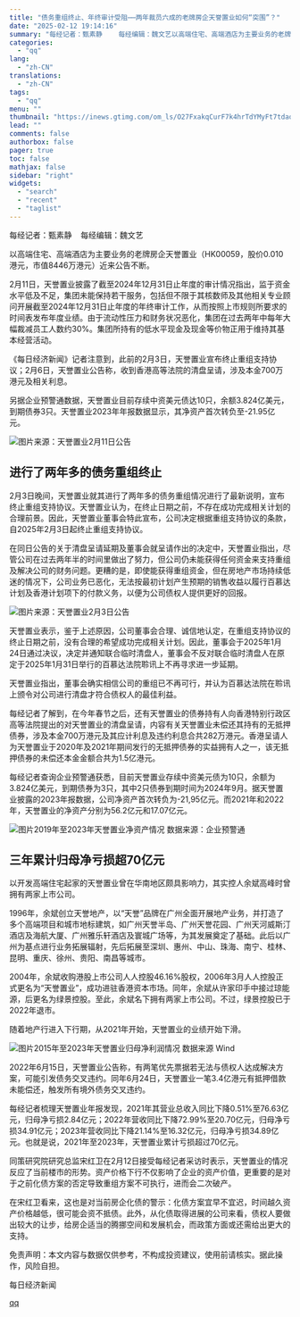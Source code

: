 ```yaml
---
title: "债务重组终止、年终审计受阻⋯⋯两年裁员六成的老牌房企天誉置业如何“突围”？"
date: "2025-02-12 19:14:16"
summary: "每经记者：甄素静    每经编辑：魏文艺以高端住宅、高端酒店为主要业务的老牌房企天誉置业（HK000..."
categories:
  - "qq"
lang:
  - "zh-CN"
translations:
  - "zh-CN"
tags:
  - "qq"
menu: ""
thumbnail: "https://inews.gtimg.com/om_ls/O27FxakqCurF7k4hrTdYMyFt7tdaqE5QmmW0wj-j5nNw8AA_640360/0"
lead: ""
comments: false
authorbox: false
pager: true
toc: false
mathjax: false
sidebar: "right"
widgets:
  - "search"
  - "recent"
  - "taglist"
---
```


每经记者：甄素静    每经编辑：魏文艺

以高端住宅、高端酒店为主要业务的老牌房企天誉置业（HK00059，股价0.010港元，市值8446万港元）近来公告不断。

2月11日，天誉置业披露了截至2024年12月31日止年度的审计情况指出，监于资金水平低及不足，集团未能保持若干服务，包括但不限于其核数师及其他相关专业顾问开展截至2024年12月31日止年度的年终审计工作，从而按照上市规则所要求的时间表发布年度业绩。由于流动性压力和财务状况恶化，集团在过去两年中每年大幅裁减员工人数约30%。集团所持有的低水平现金及现金等价物正用于维持其基本经营活动。

《每日经济新闻》记者注意到，此前的2月3日，天誉置业宣布终止重组支持协议；2月6日，天誉置业公告称，收到香港高等法院的清盘呈请，涉及本金700万港元及相关利息。

另据企业预警通数据，天誉置业目前存续中资美元债达10只，余额3.824亿美元，到期债券3只。天誉置业2023年年报数据显示，其净资产首次转负至-21.95亿元。

![图片](https://inews.gtimg.com/om_bt/OTiWUml5kbr7EwXO8FArxmdhfQt70HVWTd7l7FiiO9-9oAA/641)来源：天誉置业2月11日公告

进行了两年多的债务重组终止
-------------

2月3日晚间，天誉置业就其进行了两年多的债务重组情况进行了最新说明，宣布终止重组支持协议。天誉置业认为，在终止日期之前，不存在成功完成相关计划的合理前景。因此，天誉置业董事会特此宣布，公司决定根据重组支持协议的条款，自2025年2月3日起终止重组支持协议。

在同日公告的关于清盘呈请延期及董事会就呈请作出的决定中，天誉置业指出，尽管公司在过去两年半的时间里做出了努力，但公司仍未能获得任何资金来支持重组及解决公司的财务问题。更糟的是，即使能获得重组资金，但在房地产市场持续低迷的情况下，公司业务已恶化，无法按最初计划产生预期的销售收益以履行百慕达计划及香港计划项下的付款义务，以便为公司债权人提供更好的回报。

![图片](https://inews.gtimg.com/om_bt/OsandojP7QNYUMYb27DFf6GrHXSI7Me1XqsFmwZHqLNpUAA/641)来源：天誉置业2月3日公告

天誉置业表示，鉴于上述原因，公司董事会合理、诚信地认定，在重组支持协议的终止日期之前，没有合理的希望成功完成相关计划。因此，董事会于2025年1月24日通过决议，决定并通知联合临时清盘人，董事会不反对联合临时清盘人在原定于2025年1月31日举行的百慕达法院聆讯上不再寻求进一步延期。

天誉置业指出，董事会确实相信公司的重组已不再可行，并认为百慕达法院在聆讯上颁令对公司进行清盘才符合债权人的最佳利益。

每经记者了解到，在今年春节之后，还有天誉置业的债券持有人向香港特别行政区高等法院提出的对天誉置业的清盘呈请，内容有关天誉置业未偿还其持有的无抵押债券，涉及本金700万港元及其应计利息及违约利息合共282万港元。香港呈请人为天誉置业于2020年及2021年期间发行的无抵押债券的实益拥有人之一，该无抵押债券的未偿还本金金额合共为1.5亿港元。

每经记者查询企业预警通获悉，目前天誉置业存续中资美元债为10只，余额为3.824亿美元，到期债券为3只，其中2只债券到期时间为2024年9月。据天誉置业披露的2023年报数据，公司净资产首次转负为-21,95亿元。而2021年和2022年，天誉置业的净资产分别为56.2亿元和17.07亿元。

![图片](https://inews.gtimg.com/om_bt/ONoxpFyuVkz45PB5Jj5zHDzO2ECwDelhrOYFK4ivro0vEAA/641)2019年至2023年天誉置业净资产情况 数据来源：企业预警通

三年累计归母净亏损超70亿元
--------------

以开发高端住宅起家的天誉置业曾在华南地区颇具影响力，其实控人余斌高峰时曾拥有两家上市公司。

1996年，余斌创立天誉地产，以“天誉”品牌在广州全面开展地产业务，并打造了多个高端项目和城市地标建筑，如广州天誉半岛、广州天誉花园、广州天河威斯汀酒店及海航大厦、广州雅乐轩酒店及寰城广场等，为其发展奠定了基础。此后以广州为基点进行业务拓展辐射，先后拓展至深圳、惠州、中山、珠海、南宁、桂林、昆明、重庆、徐州、贵阳、南昌等城市。

2004年，余斌收购港股上市公司人人控股46.16%股权，2006年3月人人控股正式更名为“天誉置业”，成功进驻香港资本市场。同年，余斌从许家印手中接过琼能源，后更名为绿景控股。至此，余斌名下拥有两家上市公司。不过，绿景控股已于2022年退市。

随着地产行进入下行期，从2021年开始，天誉置业的业绩开始下滑。

![图片](https://inews.gtimg.com/om_bt/OhOZs8VlTxtahL2Qn82foA58ay-rDN5-jm-nHcPWUFdXwAA/641)2015年至2023年天誉置业归母净利润情况 数据来源 Wind

2022年6月15日，天誉置业公告称，有两笔优先票据若无法与债权人达成解决方案，可能引发债务交叉违约。同年6月24日，天誉置业一笔3.4亿港元有抵押借款未能偿还，触发所有境外债务交叉违约。

每经记者梳理天誉置业年报发现，2021年其营业总收入同比下降0.51%至76.63亿元，归母净亏损2.84亿元；2022年营收同比下降72.99%至20.70亿元，归母净亏损34.91亿元；2023年营收同比下降21.14%至16.32亿元，归母净亏损34.89亿元。也就是说，2021年至2023年，天誉置业累计亏损超过70亿元。

同策研究院研究总监宋红卫在2月12日接受每经记者采访时表示，天誉置业的情况反应了当前楼市的形势。资产价格下行不仅影响了企业的资产价值，更重要的是对于之前化债方案的否定导致重组方案不可执行，进而会二次破产。

在宋红卫看来，这也是对当前房企化债的警示：化债方案宜早不宜迟，时间越久资产价格越低，很可能会资不抵债。此外，从化债取得进展的公司来看，债权人要做出较大的让步，给房企适当的腾挪空间和发展机会，而政策方面或还需给出更大的支持。

免责声明：本文内容与数据仅供参考，不构成投资建议，使用前请核实。据此操作，风险自担。

  

每日经济新闻

[qq](https://new.qq.com/rain/a/20250212A08AM500)
